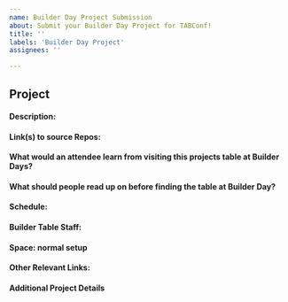 ```yaml
---
name: Builder Day Project Submission
about: Submit your Builder Day Project for TABConf!
title: ''
labels: 'Builder Day Project'
assignees: ''

---
```


<!-- All software-based projects submitted must be open source and freely available for public use -->

## Project
#### Description:
#### Link(s) to source Repos:
#### What would an attendee learn from visiting this projects table at Builder Days?
#### What should people read up on before finding the table at Builder Day?
<!-- Set Expectations! Will you be doing this for 2 days? Will you plan to be around all day both days? -->
#### Schedule:
<!-- Are contributors or maintainers available who can answer questions and get people onboarded? Who will be helping run the table area? -->
#### Builder Table Staff: 
<!-- Space: Will you require an elaborate setup or additional space? The usual expectation is to move a few tables together to create a builder space. Replace "normal setup" with a suggestion to start the discussion. -->
#### Space: normal setup
#### Other Relevant Links:

#### Additional Project Details
